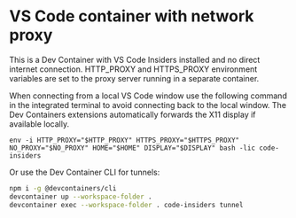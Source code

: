 # VS Code container with network proxy

This is a Dev Container with VS Code Insiders installed and no direct internet connection. HTTP_PROXY and HTTPS_PROXY environment variables are set to the proxy server running in a separate container.

When connecting from a local VS Code window use the following command in the integrated terminal to avoid connecting back to the local window. The Dev Containers extensions automatically forwards the X11 display if available locally.
```
env -i HTTP_PROXY="$HTTP_PROXY" HTTPS_PROXY="$HTTPS_PROXY" NO_PROXY="$NO_PROXY" HOME="$HOME" DISPLAY="$DISPLAY" bash -lic code-insiders
```

Or use the Dev Container CLI for tunnels:
```sh
npm i -g @devcontainers/cli
devcontainer up --workspace-folder .
devcontainer exec --workspace-folder . code-insiders tunnel
```
